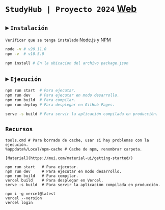 # `StudyHub | Proyecto 2024`  [Web](https://frontstudyhub.vercel.app/)

## ▸ `Instalación`

`Verificar que se tenga instalado` [Node.js](https://nodejs.org/) y [NPM](https://www.npmjs.com/)

```sh
node -v # v20.11.0
npm -v  # v10.5.0
```

```sh
npm install # En la ubicacion del archivo package.json
```

## ▸ `Ejecución`

```sh
npm run start  # Para ejecutar.
npm run dev    # Para ejecutar en modo desarrollo.
npm run build  # Para compilar.
npm run deploy # Para desplegar en GitHub Pages.
```

```sh
serve -s build # Para servir la aplicación compilada en producción.
```

## `Recursos`

```shell
tools.cmd # Para borrado de cache, usar si hay problemas con la ejecución.
%appdata%/Local/npm-cache # Cache de npm, renombrar carpeta.

[Material](https://mui.com/material-ui/getting-started/)

npm run start   # Para ejecutar.
npm run dev     # Para ejecutar en modo desarrollo.
npm run build   # Para compilar.
vercel build    # Para desplegar en Vercel.
serve -s build  # Para servir la aplicación compilada en producción.
```

```shell
npm i -g vercel@latest 
vercel --version
vercel login
```
